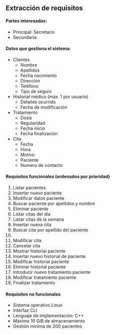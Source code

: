 ## Extracción de requisitos

#### Partes interesadas:
* Principal:  Secretario
* Secundaria: 

#### Datos que gestiona el sistema:
* Clientes
  * Nombre
  * Apellidos
  * Fecha nacimiento
  * Dirección
  * Teléfono
  * Tipo de seguro
* Historial médico (máx. 1 por usuario)
  * Detalles ocurrido
  * Fecha de modificación
* Tratamiento 
  * Dosis
  * Regularidad
  * Fecha inicio
  * Fecha finalización
* Cita
  * Fecha
  * Hora
  * Motivo
  * Paciente
  * Numero de contacto

#### Requisitos funcionales (ordenados por prioridad)
1. Listar pacientes
2. Insertar nuevo paciente
3. Modificar datos paciente
4. Buscar paciente por apellidos y nombre
5. Eliminar paciente
6. Listar citas del día
7. Listar citas de la semana
8. Insertar nueva cita
9. Buscar cita por apellido del paciente
10. 
11. Modificar cita
12. Cancelar cita
13. Mostrar historial paciente
14. Insertar nuevo historial de paciente
15. Modificar historial paciente
16. Eliminar historial paciente
17. Introducir nuevo tratamiento paciente
18. Modificar tratamiento paciente
19. Finalizar tratamiento

#### Requisitos no funcionales
* Sistema operativo Linux
* Interfaz CLI
* Lenguaje de implementación: C++
* Máximo 10 GiB de almacenamiento
* Gestión mínima de 200 pacientes
